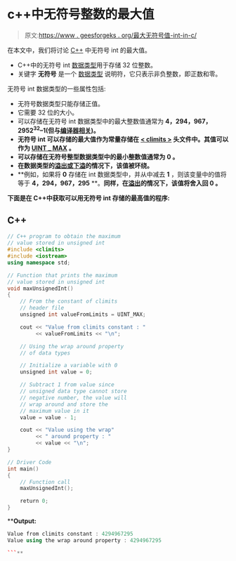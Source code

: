 # c++中无符号整数的最大值

> 原文:[https://www . geesforgeks . org/最大无符号值-int-in-c/](https://www.geeksforgeeks.org/maximum-value-of-unsigned-int-in-c/)

在本文中，我们将讨论 [C++](https://www.geeksforgeeks.org/c-plus-plus/) 中无符号 int 的最大值。

*   C++中的无符号 int [数据类型](https://www.geeksforgeeks.org/c-data-types/)用于存储 32 位整数。
*   关键字 **无符号** 是一个 [数据类型](https://www.geeksforgeeks.org/data-types-in-c/) 说明符，它只表示非负整数，即正数和零。

无符号 int 数据类型的一些属性包括:

*   无符号数据类型只能存储正值。
*   它需要 32 位的大小。
*   可以存储在无符号 int 数据类型中的最大整数值通常为 **4，294，967，295******2<sup>32</sup>–1**(但与[编译器相关](https://www.geeksforgeeks.org/compile-32-bit-program-64-bit-gcc-c-c/))。**
*   **无符号 int 可以存储的最大值作为常量存储在 [< climits >](https://www.geeksforgeeks.org/climits-limits-h-cc/) 头文件中。其值可以作为 [**UINT** _ **MAX**](https://www.geeksforgeeks.org/int_max-int_min-cc-applications/) 。**
*   **可以存储在无符号整型数据类型中的最小整数值通常为 **0** 。**
*   **在数据类型的[溢出或下溢](https://www.geeksforgeeks.org/check-for-integer-overflow/)的情况下，该值被环绕。**
*   **例如，如果将 **0** 存储在 int 数据类型中，并从中减去 **1** ，则该变量中的值将等于 **4，294，967，295** **。**同样，在[溢出](https://www.geeksforgeeks.org/check-for-integer-overflow/)的情况下，该值将舍入回 **0** 。**

**下面是在 C++中获取可以用无符号 int 存储的最高值的程序:**

## **C++**

```cpp
// C++ program to obtain the maximum
// value stored in unsigned int
#include <climits>
#include <iostream>
using namespace std;

// Function that prints the maximum
// value stored in unsigned int
void maxUnsignedInt()
{
    // From the constant of climits
    // header file
    unsigned int valueFromLimits = UINT_MAX;

    cout << "Value from climits constant : "
         << valueFromLimits << "\n";

    // Using the wrap around property
    // of data types

    // Initialize a variable with 0
    unsigned int value = 0;

    // Subtract 1 from value since
    // unsigned data type cannot store
    // negative number, the value will
    // wrap around and store the
    // maximum value in it
    value = value - 1;

    cout << "Value using the wrap"
         << " around property : "
         << value << "\n";
}

// Driver Code
int main()
{
    // Function call
    maxUnsignedInt();

    return 0;
}
```

****Output:**

```cpp
Value from climits constant : 4294967295
Value using the wrap around property : 4294967295

```**